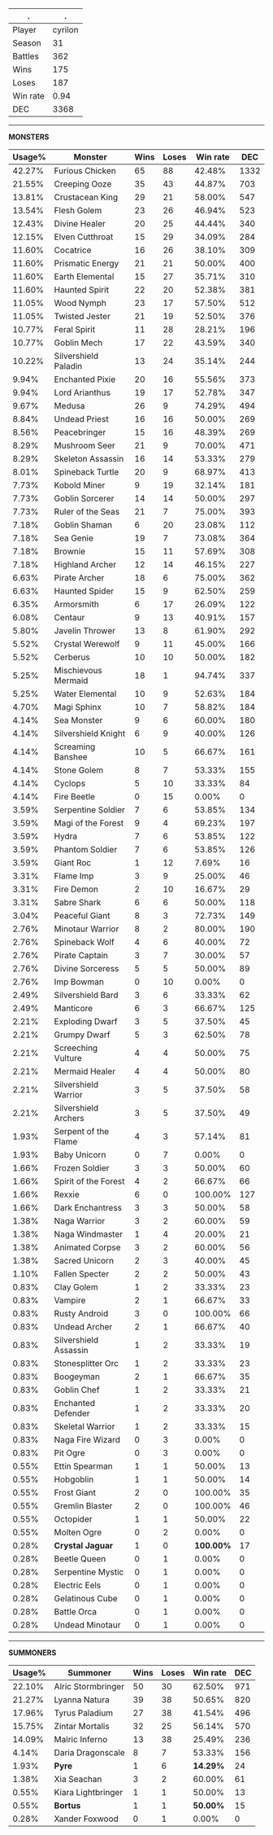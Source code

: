 .|.
|-|-
Player|cyrilon
Season|31
Battles|362
Wins|175
Loses|187
Win rate|0.94
DEC|3368

---
**MONSTERS**

Usage%|Monster|Wins|Loses|Win rate|DEC|
-|-|-|-|-|-|
42.27%|Furious Chicken|65|88|42.48%|1332|
21.55%|Creeping Ooze|35|43|44.87%|703|
13.81%|Crustacean King|29|21|58.00%|547|
13.54%|Flesh Golem|23|26|46.94%|523|
12.43%|Divine Healer|20|25|44.44%|340|
12.15%|Elven Cutthroat|15|29|34.09%|284|
11.60%|Cocatrice|16|26|38.10%|309|
11.60%|Prismatic Energy|21|21|50.00%|400|
11.60%|Earth Elemental|15|27|35.71%|310|
11.60%|Haunted Spirit|22|20|52.38%|381|
11.05%|Wood Nymph|23|17|57.50%|512|
11.05%|Twisted Jester|21|19|52.50%|376|
10.77%|Feral Spirit|11|28|28.21%|196|
10.77%|Goblin Mech|17|22|43.59%|340|
10.22%|Silvershield Paladin|13|24|35.14%|244|
9.94%|Enchanted Pixie|20|16|55.56%|373|
9.94%|Lord Arianthus|19|17|52.78%|347|
9.67%|Medusa|26|9|74.29%|494|
8.84%|Undead Priest|16|16|50.00%|269|
8.56%|Peacebringer|15|16|48.39%|269|
8.29%|Mushroom Seer|21|9|70.00%|471|
8.29%|Skeleton Assassin|16|14|53.33%|279|
8.01%|Spineback Turtle|20|9|68.97%|413|
7.73%|Kobold Miner|9|19|32.14%|181|
7.73%|Goblin Sorcerer|14|14|50.00%|297|
7.73%|Ruler of the Seas|21|7|75.00%|393|
7.18%|Goblin Shaman|6|20|23.08%|112|
7.18%|Sea Genie|19|7|73.08%|364|
7.18%|Brownie|15|11|57.69%|308|
7.18%|Highland Archer|12|14|46.15%|227|
6.63%|Pirate Archer|18|6|75.00%|362|
6.63%|Haunted Spider|15|9|62.50%|259|
6.35%|Armorsmith|6|17|26.09%|122|
6.08%|Centaur|9|13|40.91%|157|
5.80%|Javelin Thrower|13|8|61.90%|292|
5.52%|Crystal Werewolf|9|11|45.00%|166|
5.52%|Cerberus|10|10|50.00%|182|
5.25%|Mischievous Mermaid|18|1|94.74%|337|
5.25%|Water Elemental|10|9|52.63%|184|
4.70%|Magi Sphinx|10|7|58.82%|184|
4.14%|Sea Monster|9|6|60.00%|180|
4.14%|Silvershield Knight|6|9|40.00%|126|
4.14%|Screaming Banshee|10|5|66.67%|161|
4.14%|Stone Golem|8|7|53.33%|155|
4.14%|Cyclops|5|10|33.33%|84|
4.14%|Fire Beetle|0|15|0.00%|0|
3.59%|Serpentine Soldier|7|6|53.85%|134|
3.59%|Magi of the Forest|9|4|69.23%|197|
3.59%|Hydra|7|6|53.85%|122|
3.59%|Phantom Soldier|7|6|53.85%|126|
3.59%|Giant Roc|1|12|7.69%|16|
3.31%|Flame Imp|3|9|25.00%|46|
3.31%|Fire Demon|2|10|16.67%|29|
3.31%|Sabre Shark|6|6|50.00%|118|
3.04%|Peaceful Giant|8|3|72.73%|149|
2.76%|Minotaur Warrior|8|2|80.00%|190|
2.76%|Spineback Wolf|4|6|40.00%|72|
2.76%|Pirate Captain|3|7|30.00%|57|
2.76%|Divine Sorceress|5|5|50.00%|89|
2.76%|Imp Bowman|0|10|0.00%|0|
2.49%|Silvershield Bard|3|6|33.33%|62|
2.49%|Manticore|6|3|66.67%|125|
2.21%|Exploding Dwarf|3|5|37.50%|45|
2.21%|Grumpy Dwarf|5|3|62.50%|78|
2.21%|Screeching Vulture|4|4|50.00%|75|
2.21%|Mermaid Healer|4|4|50.00%|80|
2.21%|Silvershield Warrior|3|5|37.50%|58|
2.21%|Silvershield Archers|3|5|37.50%|49|
1.93%|Serpent of the Flame|4|3|57.14%|81|
1.93%|Baby Unicorn|0|7|0.00%|0|
1.66%|Frozen Soldier|3|3|50.00%|60|
1.66%|Spirit of the Forest|4|2|66.67%|66|
1.66%|Rexxie|6|0|100.00%|127|
1.66%|Dark Enchantress|3|3|50.00%|58|
1.38%|Naga Warrior|3|2|60.00%|59|
1.38%|Naga Windmaster|1|4|20.00%|21|
1.38%|Animated Corpse|3|2|60.00%|56|
1.38%|Sacred Unicorn|2|3|40.00%|45|
1.10%|Fallen Specter|2|2|50.00%|43|
0.83%|Clay Golem|1|2|33.33%|23|
0.83%|Vampire|2|1|66.67%|33|
0.83%|Rusty Android|3|0|100.00%|66|
0.83%|Undead Archer|2|1|66.67%|40|
0.83%|Silvershield Assassin|1|2|33.33%|19|
0.83%|Stonesplitter Orc|1|2|33.33%|23|
0.83%|Boogeyman|2|1|66.67%|35|
0.83%|Goblin Chef|1|2|33.33%|21|
0.83%|Enchanted Defender|1|2|33.33%|20|
0.83%|Skeletal Warrior|1|2|33.33%|15|
0.83%|Naga Fire Wizard|0|3|0.00%|0|
0.83%|Pit Ogre|0|3|0.00%|0|
0.55%|Ettin Spearman|1|1|50.00%|13|
0.55%|Hobgoblin|1|1|50.00%|14|
0.55%|Frost Giant|2|0|100.00%|35|
0.55%|Gremlin Blaster|2|0|100.00%|46|
0.55%|Octopider|1|1|50.00%|22|
0.55%|Molten Ogre|0|2|0.00%|0|
0.28%|**Crystal Jaguar**|1|0|**100.00%**|17|
0.28%|Beetle Queen|0|1|0.00%|0|
0.28%|Serpentine Mystic|0|1|0.00%|0|
0.28%|Electric Eels|0|1|0.00%|0|
0.28%|Gelatinous Cube|0|1|0.00%|0|
0.28%|Battle Orca|0|1|0.00%|0|
0.28%|Undead Minotaur|0|1|0.00%|0|

---
**SUMMONERS**

Usage%|Summoner|Wins|Loses|Win rate|DEC|
-|-|-|-|-|-|
22.10%|Alric Stormbringer|50|30|62.50%|971|
21.27%|Lyanna Natura|39|38|50.65%|820|
17.96%|Tyrus Paladium|27|38|41.54%|496|
15.75%|Zintar Mortalis|32|25|56.14%|570|
14.09%|Malric Inferno|13|38|25.49%|236|
4.14%|Daria Dragonscale|8|7|53.33%|156|
1.93%|**Pyre**|1|6|**14.29%**|24|
1.38%|Xia Seachan|3|2|60.00%|61|
0.55%|Kiara Lightbringer|1|1|50.00%|13|
0.55%|**Bortus**|1|1|**50.00%**|15|
0.28%|Xander Foxwood|0|1|0.00%|0|
